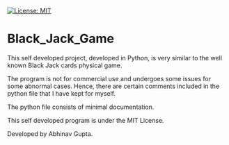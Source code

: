 [![License: MIT](https://img.shields.io/badge/License-MIT-yellow.svg)](https://raw.githubusercontent.com/AbhinavGupta2002/AstonHack2021/main/LICENSE)

# Black_Jack_Game
This self developed project, developed in Python, is very similar to the well known Black Jack cards physical game.

The program is not for commercial use and undergoes some issues for some abnormal cases.
Hence, there are certain comments included in the python file that I have kept for myself.

The python file consists of minimal documentation.

This self developed program is under the MIT License.

Developed  by Abhinav Gupta.
